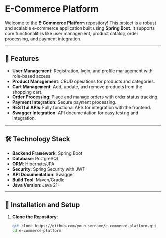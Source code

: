# E-Commerce Platform

Welcome to the **E-Commerce Platform** repository! This project is a robust and scalable e-commerce application built using **Spring Boot**. It supports core functionalities like user management, product catalog, order processing, and payment integration.

---

## 🚀 Features

- **User Management**: Registration, login, and profile management with role-based access.
- **Product Management**: CRUD operations for products and categories.
- **Cart Management**: Add, update, and remove products from the shopping cart.
- **Order Processing**: Place and manage orders with order status tracking.
- **Payment Integration**: Secure payment processing.
- **RESTful APIs**: Fully functional APIs for integration with the frontend.
- **Swagger Integration**: API documentation for easy testing and integration.

---

## 🛠️ Technology Stack

- **Backend Framework**: Spring Boot
- **Database**: PostgreSQL
- **ORM**: Hibernate/JPA
- **Security**: Spring Security with JWT
- **API Documentation**: Swagger
- **Build Tool**: Maven/Gradle
- **Java Version**: Java 21+

---

## 🔧 Installation and Setup

1. **Clone the Repository**:
   ```bash
   git clone https://github.com/yourusername/e-commerce-platform.git
   cd e-commerce-platform
